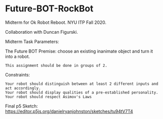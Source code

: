 # Future-BOT-RockBot
Midterm for Ok Robot Reboot.  NYU ITP Fall 2020.  

Collaboration with Duncan Figurski.


Midterm Task Parameters: 

The Future BOT
Premise: choose an existing inanimate object and turn it into a robot.

    This assignment should be done in groups of 2.

Constraints:

    Your robot should distinguish between at least 2 different inputs and act accordingly.
    Your robot should display qualities of a pre-established personality.
    Your robot should respect Asimov's Laws


Final p5 Sketch:
https://editor.p5js.org/danielryanjohnston/sketches/tu94tV7T4

